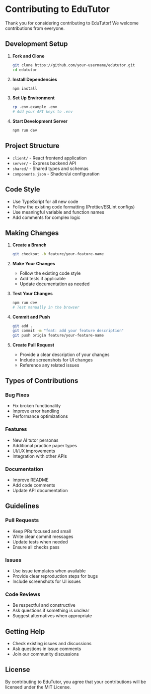 # Contributing to EduTutor

Thank you for considering contributing to EduTutor! We welcome contributions from everyone.

## Development Setup

1. **Fork and Clone**
   ```bash
   git clone https://github.com/your-username/edututor.git
   cd edututor
   ```

2. **Install Dependencies**
   ```bash
   npm install
   ```

3. **Set Up Environment**
   ```bash
   cp .env.example .env
   # Add your API keys to .env
   ```

4. **Start Development Server**
   ```bash
   npm run dev
   ```

## Project Structure

- `client/` - React frontend application
- `server/` - Express backend API
- `shared/` - Shared types and schemas
- `components.json` - Shadcn/ui configuration

## Code Style

- Use TypeScript for all new code
- Follow the existing code formatting (Prettier/ESLint configs)
- Use meaningful variable and function names
- Add comments for complex logic

## Making Changes

1. **Create a Branch**
   ```bash
   git checkout -b feature/your-feature-name
   ```

2. **Make Your Changes**
   - Follow the existing code style
   - Add tests if applicable
   - Update documentation as needed

3. **Test Your Changes**
   ```bash
   npm run dev
   # Test manually in the browser
   ```

4. **Commit and Push**
   ```bash
   git add .
   git commit -m "feat: add your feature description"
   git push origin feature/your-feature-name
   ```

5. **Create Pull Request**
   - Provide a clear description of your changes
   - Include screenshots for UI changes
   - Reference any related issues

## Types of Contributions

### Bug Fixes
- Fix broken functionality
- Improve error handling
- Performance optimizations

### Features
- New AI tutor personas
- Additional practice paper types
- UI/UX improvements
- Integration with other APIs

### Documentation
- Improve README
- Add code comments
- Update API documentation

## Guidelines

### Pull Requests
- Keep PRs focused and small
- Write clear commit messages
- Update tests when needed
- Ensure all checks pass

### Issues
- Use issue templates when available
- Provide clear reproduction steps for bugs
- Include screenshots for UI issues

### Code Reviews
- Be respectful and constructive
- Ask questions if something is unclear
- Suggest alternatives when appropriate

## Getting Help

- Check existing issues and discussions
- Ask questions in issue comments
- Join our community discussions

## License

By contributing to EduTutor, you agree that your contributions will be licensed under the MIT License.